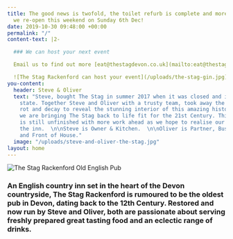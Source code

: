 ```yaml
---
title: The good news is twofold, the toilet refurb is complete and more importantly,
  we re-open this weekend on Sunday 6th Dec!
date: 2019-10-30 09:48:00 +00:00
permalink: "/"
content-text: |2-

  ### We can host your next event

  Email us to find out more [eat@thestagdevon.co.uk](mailto:eat@thestagdevon.co.uk?subject=Event)

  ![The Stag Rackenford can host your event](/uploads/the-stag-gin.jpg)
you-content:
  header: Steve & Oliver
  text: "Steve, bought The Stag in summer 2017 when it was closed and in a very sorry
    state. Together Steve and Oliver with a trusty team, took away the accumulated
    rot and decay to reveal the stunning interior of this amazing historic inn. Gently
    we are bringing The Stag back to life fit for the 21st Century. This huge project
    is still unfinished with more work ahead as we hope to realise our vision for
    the inn.  \n\nSteve is Owner & Kitchen.  \n\nOliver is Partner, Business Partner
    and Front of House."
  image: "/uploads/steve-and-oliver-the-stag.jpg"
layout: home
---
```


![The Stag Rackenford Old English Pub](/uploads/the-stag-building.png)

### An English country inn set in the heart of the Devon countryside, The Stag Rackenford is rumoured to be the oldest pub in Devon, dating back to the 12th Century. Restored and now run by Steve and Oliver, both are passionate about serving freshly prepared great tasting food and an eclectic range of drinks.

